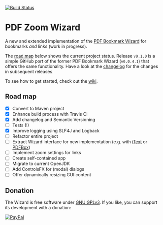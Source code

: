 [![Build Status](https://travis-ci.org/beatngu13/pdf-zoom-wizard.svg?branch=master)](https://travis-ci.org/beatngu13/pdf-zoom-wizard)

# PDF Zoom Wizard

A new and extended implementation of the [PDF Bookmark Wizard](https://bitbucket.org/beatngu13/pdfbookmarkwizard/) for bookmarks *and* links (work in progress).

The [road map](#road-map) below shows the current project status. Release `v0.1.0` is a simple GitHub port of the former PDF Bookmark Wizard (`v0.0.4.1`) that offers the same functionality. Have a look at the [changelog](https://github.com/beatngu13/pdf-zoom-wizard/blob/master/CHANGELOG.md) for the changes in subsequent releases.

To see how to get started, check out the [wiki](https://github.com/beatngu13/pdf-zoom-wizard/wiki/).

## Road map

- [x] Convert to Maven project
- [x] Enhance build process with Travis CI
- [x] Add changelog and Semantic Versioning
- [ ] Tests (!)
- [X] Improve logging using SLF4J and Logback
- [ ] Refactor entire project
- [ ] Extract Wizard interface for new implementation (e.g. with [iText](https://itextpdf.com/) or [PDFBox](https://pdfbox.apache.org/))
- [ ] Implement zoom settings for links
- [ ] Create self-contained app
- [ ] Migrate to current OpenJDK
- [ ] Add ControlsFX for (modal) dialogs
- [ ] Offer dynamically resizing GUI content

## Donation

The Wizard is free software under [GNU GPLv3](https://gnu.org/licenses/gpl-3.0.en.html). If you like, you can support its development with a donation:

[![PayPal](https://paypalobjects.com/en_US/i/btn/btn_donate_LG.gif)](https://paypal.com/cgi-bin/webscr?cmd=_s-xclick&hosted_button_id=SYDFV6342B4T4)

